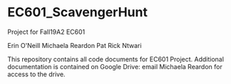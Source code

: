 # EC601_ScavengerHunt
Project for Fall19A2 EC601 

Erin O'Neill
Michaela Reardon
Pat Rick Ntwari

This repository contains all code documents for EC601 Project.  Additional documentation is contained on Google Drive: email Michaela Reardon for access to the drive.  
